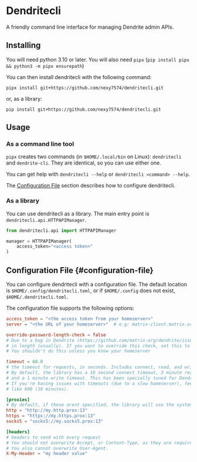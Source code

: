 # Dendritecli
A friendly command line interface for managing Dendrite admin APIs.

## Installing
You will need python 3.10 or later. You will also need `pipx` (`pip install pipx && python3 -m pipx ensurepath`)

You can then install dendritecli with the following command:
```shell
pipx install git+https://github.com/nexy7574/dendritecli.git
```

or, as a library:
```shell
pip install git+https://github.com/nexy7574/dendritecli.git
```

## Usage
### As a command line tool
`pipx` creates two commands (in `$HOME/.local/bin` on Linux): `dendritecli` and `dendrite-cli`. 
They are identical, so you can use either one.

You can get help with `dendritecli --help` or `dendritecli <command> --help`.

The [Configuration File](#configuration-file) section describes how to configure dendritecli.

### As a library
You can use dendritecli as a library. The main entry point is `dendritecli.api.HTTPAPIManager`.

```python
from dendritecli.api import HTTPAPIManager

manager = HTTPAPIManager(
    access_token="<access token>"
)
```

## Configuration File {#configuration-file}
You can configure dendritecli with a configuration file. The default location is `$HOME/.config/dendritecli.toml`,
or if `$HOME/.config` does not exist, `$HOME/.dendritecli.toml`.

The configuration file supports the following options:
```toml
access_token = "<the access token from your homeserver>"
server = "<the URL of your homeserver>"  # e.g: matrix-client.matrix.org, not matrix.org

override-password-length-check = false
# Due to a bug in Dendrite (https://github.com/matrix-org/dendrite/issues/3012), passwords cannot be over 72 bytes
# in length (usually). If you want to override this check, set this to true.
# You shouldn't do this unless you know your homeserver 

timeout = 60.0
# the timeout for requests, in seconds. Includes connect, read, and write timeouts.
# By default, the library has a 10 second connect timeout, 3 minute read timeout (for long responses), 
# and a 1 minute write timeout. This has been specially tuned for Dendrite servers.
# If you're having issues with timeouts (due to a slow homeserver), feel free to bump this to a higher value,
# like 600 (10 minutes).

[proxies]
# By default, if these arent specified, the library will use the system proxy settings.
http = "http://my.http.prox:13"
https = "https://my.https.prox:13"
socks5 = "socks5://my.socks5.prox:13"

[headers]
# headers to send with every request
# You should not overwrite Accept, or Content-Type, as they are required for the API to work.
# You also cannot overwrite User-Agent.
X-My-Header = "my header value"
```
